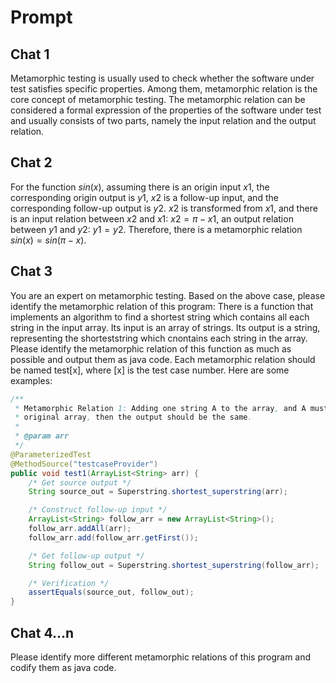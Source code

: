 # Prompt

## Chat 1

Metamorphic testing is usually used to check whether the software under test satisfies specific properties. Among them, metamorphic relation is the core concept of metamorphic testing. The metamorphic relation can be considered a formal expression of the properties of the software under test and usually consists of two parts, namely the input relation and the output relation.

## Chat 2

For the function $sin(x)$, assuming there is an origin input $x1$, the corresponding origin output is $y1$, $x2$ is a follow-up input, and the corresponding follow-up output is $y2$. $x2$ is transformed from $x1$, and there is an input relation between $x2$ and $x1$: $x2=\pi-x1$, an output relation between $y1$ and $y2$: $y1=y2$. Therefore, there is a metamorphic relation $sin(x)=sin(\pi-x)$.

## Chat 3

You are an expert on metamorphic testing. Based on the above case, please identify the metamorphic relation of this program: There is a function that implements an algorithm to find a shortest string which contains all each string in the input array. Its input is an array of strings. Its output is a string, representing the shorteststring which cnontains each string in the array. Please identify the metamorphic relation of this function as much as possible and output them as java code. Each metamorphic relation should be named test[x], where [x] is the test case number. Here are some examples:

```java
/**
 * Metamorphic Relation 1: Adding one string A to the array, and A must be contained in the
 * original array, then the output should be the same.
 *
 * @param arr
 */
@ParameterizedTest
@MethodSource("testcaseProvider")
public void test1(ArrayList<String> arr) {
    /* Get source output */
    String source_out = Superstring.shortest_superstring(arr);

    /* Construct follow-up input */
    ArrayList<String> follow_arr = new ArrayList<String>();
    follow_arr.addAll(arr);
    follow_arr.add(follow_arr.getFirst());

    /* Get follow-up output */
    String follow_out = Superstring.shortest_superstring(follow_arr);

    /* Verification */
    assertEquals(source_out, follow_out);
}
```

## Chat 4...n

Please identify more different metamorphic relations of this program and codify them as java code.